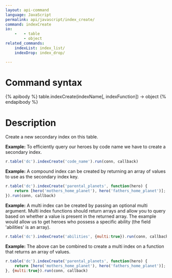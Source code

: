 ```yaml
---
layout: api-command
language: JavaScript
permalink: api/javascript/index_create/
command: indexCreate
io:
    -   - table
        - object
related_commands:
    indexList: index_list/
    indexDrop: index_drop/

---
```


# Command syntax #

{% apibody %}
table.indexCreate(indexName[, indexFunction]) &rarr; object
{% endapibody %}

# Description #

Create a new secondary index on this table.

__Example:__ To efficiently query our heroes by code name we have to create a secondary
index.

```js
r.table('dc').indexCreate('code_name').run(conn, callback)
```


__Example:__ A compound index can be created by returning an array of values to use as
the secondary index key.

```js
r.table('dc').indexCreate('parental_planets', function(hero) {
    return [hero('mothers_home_planet'), hero('fathers_home_planet')];
}).run(conn, callback)
```


__Example:__ A multi index can be created by passing an optional multi argument. Multi
index functions should return arrays and allow you to query based on whether a value
is present in the returned array. The example would allow us to get heroes who possess
a specific ability (the field 'abilities' is an array).


```js
r.table('dc').indexCreate('abilities', {multi:true}).run(conn, callback)
```

__Example:__ The above can be combined to create a multi index on a function that
returns an array of values.

```js
r.table('dc').indexCreate('parental_planets', function(hero) {
    return [hero('mothers_home_planet'), hero('fathers_home_planet')];
}, {multi:true}).run(conn, callback)
```

